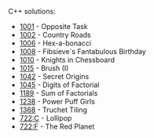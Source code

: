 C++ solutions:

- [1001](1001/solution.cpp) - Opposite Task
- [1002](1002/solution.cpp) - Country Roads
- [1006](1006/solution.cpp) - Hex-a-bonacci
- [1008](1008/solution.spp) - Fibsieve`s Fantabulous Birthday
- [1010](1010/solution.cpp) - Knights in Chessboard
- [1015](1015/solution.cpp) - Brush (I)
- [1042](1042/solution.cpp) - Secret Origins
- [1045](1045/solution.cpp) - Digits of Factorial
- [1189](1189/solution.cpp) - Sum of Factorials
- [1238](1238/solution.cpp) - Power Puff Girls
- [1368](1368/solution.cpp) - Truchet Tiling
- [722:C](_contest-722/c.cpp) - Lollipop
- [722:F](_contest-722/f.cpp) - The Red Planet
